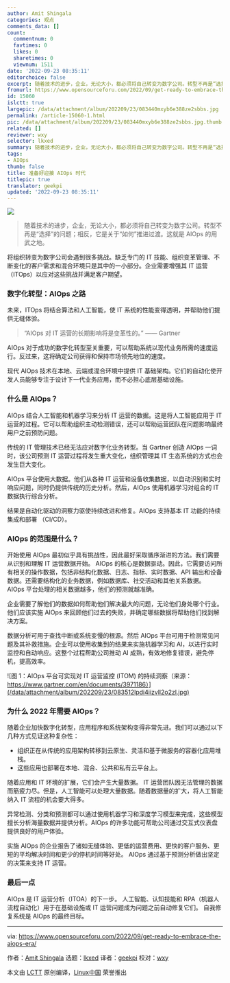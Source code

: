 ```yaml
---
author: Amit Shingala
categories: 观点
comments_data: []
count:
  commentnum: 0
  favtimes: 0
  likes: 0
  sharetimes: 0
  viewnum: 1511
date: '2022-09-23 08:35:11'
editorchoice: false
excerpt: 随着技术的进步，企业，无论大小，都必须将自己转变为数字公司。转型不再是“选择”的问题；相反，它是关于“如何”推进过渡。这就是 AIOps 的用武之地。
fromurl: https://www.opensourceforu.com/2022/09/get-ready-to-embrace-the-aiops-era/
id: 15060
islctt: true
largepic: /data/attachment/album/202209/23/083440mxyb6e388ze2sbbs.jpg
permalink: /article-15060-1.html
pic: /data/attachment/album/202209/23/083440mxyb6e388ze2sbbs.jpg.thumb.jpg
related: []
reviewer: wxy
selector: lkxed
summary: 随着技术的进步，企业，无论大小，都必须将自己转变为数字公司。转型不再是“选择”的问题；相反，它是关于“如何”推进过渡。这就是 AIOps 的用武之地。
tags:
- AIOps
thumb: false
title: 准备好迎接 AIOps 时代
titlepic: true
translator: geekpi
updated: '2022-09-23 08:35:11'
---
```


![](/data/attachment/album/202209/23/083440mxyb6e388ze2sbbs.jpg)



> 
> 随着技术的进步，企业，无论大小，都必须将自己转变为数字公司。转型不再是“选择”的问题；相反，它是关于“如何”推进过渡。这就是 AIOps 的用武之地。
> 
> 
> 


将组织转变为数字公司会遇到很多挑战。缺乏专门的 IT 技能、组织变革管理、不断变化的客户需求和混合环境只是其中的一小部分。企业需要增强其 IT 运营（ITOps）以应对这些挑战并满足客户期望。


### 数字化转型：AIOps 之路


未来，ITOps 将结合算法和人工智能，使 IT 系统的性能变得透明，并帮助他们提供无缝体验。



> 
> “AIOps 对 IT 运营的长期影响将是变革性的。” —— Gartner
> 
> 
> 


AIOps 对于成功的数字化转型至关重要，可以帮助系统以现代业务所需的速度运行。反过来，这将确定公司获得和保持市场领先地位的速度。


现代 AIOps 技术在本地、云端或混合环境中提供 IT 基础架构。它们的自动化使开发人员能够专注于设计下一代业务应用，而不必担心底层基础设施。


### 什么是 AIOps？


AIOps 结合人工智能和机器学习来分析 IT 运营的数据。这是将人工智能应用于 IT 运营的过程。它可以帮助组织主动检测错误，还可以帮助运营团队在问题影响最终用户之前预防问题。


传统的 IT 管理技术已经无法应对数字化业务转型。当 Gartner 创造 AIOps 一词时，该公司预测 IT 运营过程将发生重大变化，组织管理其 IT 生态系统的方式也会发生巨大变化。


AIOps 平台使用大数据。他们从各种 IT 运营和设备收集数据，以自动识别和实时响应问题，同时仍提供传统的历史分析。然后，AIOps 使用机器学习对组合的 IT 数据执行综合分析。


结果是自动化驱动的洞察力驱使持续改进和修复。AIOps 支持基本 IT 功能的持续集成和部署 （CI/CD）。


### AIOps 的范围是什么？


开始使用 AIOps 最初似乎具有挑战性，因此最好采取循序渐进的方法。我们需要从识别和理解 IT 运营数据开始。 AIOps 的核心是数据驱动。因此，它需要访问所有相关的操作数据，包括非结构化数据、日志、指标、实时数据、API 输出和设备数据。还需要结构化的业务数据，例如数据库、社交活动和其他关系数据。 AIOps 平台处理的相关数据越多，他们的预测就越准确。


企业需要了解他们的数据如何帮助他们解决最大的问题，无论他们身处哪个行业。他们应该实施 AIOps 来回顾他们过去的失败，并确定哪些数据将帮助他们找到解决方案。


数据分析可用于查找中断或系统变慢的根源。然后 AIOps 平台可用于检测常见问题及其补救措施。企业可以使用收集到的结果来实施机器学习和 AI，以进行实时监控和自动响应。这整个过程帮助公司推动 AI 成熟，有效地修复错误，避免停机，提高效率。


![图 1：AIOps 平台可实现对 IT 运营监控 (ITOM) 的持续洞察（来源：https://www.gartner.com/en/documents/3971186）](/data/attachment/album/202209/23/083512lpdi4iizvll2o2zl.jpg)


### 为什么 2022 年需要 AIOps？


随着企业加快数字化转型，应用程序和系统架构变得非常先进。我们可以通过以下几种方式见证这种复杂性：


* 组织正在从传统的应用架构转移到云原生、灵活和基于微服务的容器化应用堆栈。
* 这些应用也部署在本地、混合、公共和私有云平台上。


随着应用和 IT 环境的扩展，它们会产生大量数据。 IT 运营团队因无法管理的数据而筋疲力尽。但是，人工智能可以处理大量数据。随着数据量的扩大，将人工智能纳入 IT 流程的机会要大得多。


异常检测、分类和预测都可以通过使用机器学习和深度学习模型来完成，这些模型擅长分析海量数据并提供分析。AIOps 的许多功能可帮助公司通过交互式仪表盘提供良好的用户体验。


实施 AIOps 的企业报告了诸如无缝体验、更低的运营费用、更快的客户服务、更短的平均解决时间和更少的停机时间等好处。 AIOps 通过基于预测分析做出坚定的决策来支持 IT 运营。


### 最后一点


AIOps 是 IT 运营分析（ITOA）的下一步。 人工智能、认知技能和 RPA（机器人流程自动化）用于在基础设施或 IT 运营问题成为问题之前自动修复它们。 自我修复系统是 AIOps 的最终目标。




---


via: <https://www.opensourceforu.com/2022/09/get-ready-to-embrace-the-aiops-era/>


作者：[Amit Shingala](https://www.opensourceforu.com/author/amit-shingala/) 选题：[lkxed](https://github.com/lkxed) 译者：[geekpi](https://github.com/geekpi) 校对：[wxy](https://github.com/wxy)


本文由 [LCTT](https://github.com/LCTT/TranslateProject) 原创编译，[Linux中国](https://linux.cn/) 荣誉推出